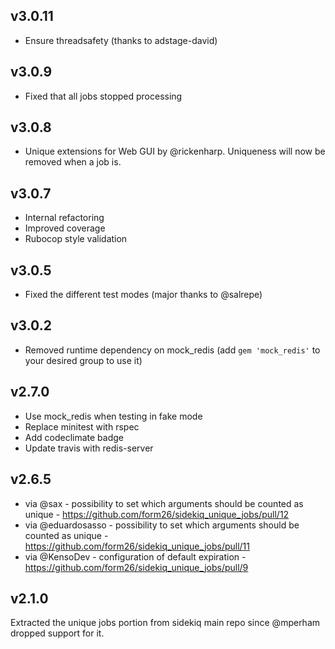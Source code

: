 ## v3.0.11
- Ensure threadsafety (thanks to adstage-david)

## v3.0.9
- Fixed that all jobs stopped processing

## v3.0.8
- Unique extensions for Web GUI by @rickenharp. Uniqueness will now be removed when a job is.

## v3.0.7
- Internal refactoring
- Improved coverage
- Rubocop style validation

## v3.0.5
- Fixed the different test modes (major thanks to @salrepe)

## v3.0.2
- Removed runtime dependency on mock_redis (add `gem 'mock_redis'` to your desired group to use it)

## v2.7.0
- Use mock_redis when testing in fake mode
- Replace minitest with rspec
- Add codeclimate badge
- Update travis with redis-server

## v2.6.5
- via @sax - possibility to set which arguments should be counted as unique - https://github.com/form26/sidekiq_unique_jobs/pull/12
- via @eduardosasso - possibility to set which arguments should be counted as unique - https://github.com/form26/sidekiq_unique_jobs/pull/11
- via @KensoDev - configuration of default expiration - https://github.com/form26/sidekiq_unique_jobs/pull/9

## v2.1.0

Extracted the unique jobs portion from sidekiq main repo since @mperham dropped support for it.
